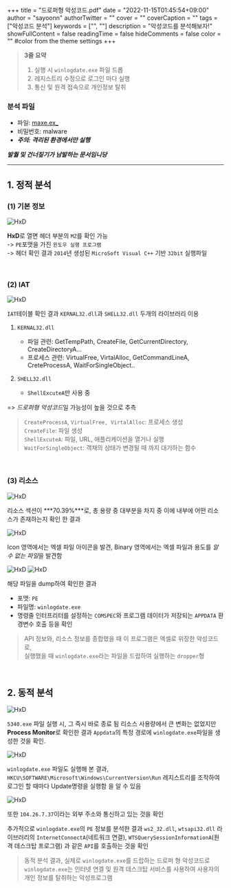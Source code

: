 +++
title = "드로퍼형 악성코드.pdf"
date = "2022-11-15T01:45:54+09:00"
author = "sayoonn"
authorTwitter = ""
cover = ""
coverCaption = ""
tags = ["악성코드 분석"]
keywords = ["", ""]
description = "악성코드를 분석해보자!"
showFullContent = false
readingTime = false
hideComments = false
color = "" #color from the theme settings
+++

> **3줄 요약**
> 1. 실행 시 `winlogdate.exe` 파일 드롭
> 2. 레지스트리 수정으로 로그인 마다 실행
> 3. 통신 및 원격 접속으로 개인정보 탈취


### 분석 파일
- 파일: <a href="https://drive.google.com/file/d/1MvkYU6puuHX-1FaObSrZsGgaYOwynfEZ/view?usp=sharing" class="button">maxe.ex_</a>
- 비밀번호: malware
- ***주의: 격리된 환경에서만 실행***

***발퀄 및 건너짚기가 남발하는 문서임니당***

---


## 1. 정적 분석

### (1) 기본 정보

![HxD](dropper_01.webp)

**HxD**로 열면 헤더 부분의 `MZ`를 확인 가능   
-> `PE`포맷을 가진 `윈도우 실행 프로그램`  
-> 헤더 확인 결과 `2014`년 생성된 `MicroSoft Visual C++` 기반 `32bit` 실행파일   

<br>

### (2) IAT

![HxD](dropper_02.webp)

`IAT`테이블 확인 결과 `KERNAL32.dll`과 `SHELL32.dll` 두개의 라이브러리 이용

1. `KERNAL32.dll`
	- 파일 관련: GetTempPath, CreateFile, GetCurrentDirectory, CreateDirectoryA...
	- 프로세스 관련: VirtualFree, VirtalAlloc, GetCommandLineA, CreteProcessA, WaitForSingleObject..

2. `SHELL32.dll`
	- `ShellExcuteA`만 사용 중   

=> *드로퍼형 악성코드*일 가능성이 높을 것으로 추측
> `CreateProcessA`, `VirtualFree, VirtalAlloc`: 프로세스 생성  
> `CreateFile`: 파일 생성  
> `ShellExcuteA`: 파일, URL, 애플리케이션을 열거나 실행  
> `WaitForSingleObject`: 객채의 상태가 변경될 때 까지 대기하는 함수  

<br>

### (3) 리소스

![HxD](dropper_03.webp)

리소스 섹션이 ***70.39%***로, 총 용량 중 대부분을 차지 중
이에 내부에 어떤 리소스가 존재하는지 확인 한 결과

![HxD](dropper_04.webp)

Icon 영역에서는 엑셀 파일 아이콘을 발견,
Binary 영역에서는 엑셀 파일과 용도를 *알 수 없는 파일*을 발견함

![HxD](dropper_05.webp)
![HxD](dropper_06.webp)

해당 파일을 dump하여 확인한 결과
- 포맷: `PE`
- 파일명: `winlogdate.exe`
- 명령줄 인터프리터를 설정하는 `COMSPEC`와 프로그램 데이터가 저장되는 `APPDATA` 환경변수 호출
등을 확인

> API 정보와, 리소스 정보를 종합했을 때 이 프로그램은 엑셀로 위장한 악성코드로,  
> 실행했을 때 `winlogdate.exe`라는 파일을 드랍하여 실행하는 `dropper`형

<br>

## 2. 동적 분석

![HxD](dropper_07.webp)

`5340.exe` 파일 실행 시, 그 즉시 바로 종료 됨
리소스 사용량에서 큰 변화는 없었지만 **Process Monitor**로 확인한 결과 `Appdata`의 특정 경로에 `winlogdate.exe`파일을 생성한 것을 확인.   

![HxD](dropper_08.webp)

`winlogdate.exe` 파일도 실행해 본 결과,
`HKCU\SOFTWARE\Microsoft\Windows\CurrentVersion\Run` 레지스트리를 조작하여 
로그인 할 때마다 Update명령을 실행함 을 알 수 있음

![HxD](dropper_09.webp)

또한 `104.26.7.37`이라는 외부 주소와 통신하고 있는 것을 확인

추가적으로 `winlogdate.exe`의 `PE` 정보를 분석한 결과
`ws2_32.dll`, `wtsapi32.dll` 라이브러리의
`InternetConnectA`(네트워크 연결), `WTSQuerySessionInformationA`(원격 데스크탑 프로그램) 과 같은 `API`를 호출하는 것을 확인

> 동적 분석 결과, 실제로 `winlogdate.exe`를 드랍하는 드로퍼 형 악성코드로  
> `winlogdate.exe`는 인터넷 연결 및 원격 데스크탑 서비스를 사용하여 사용자의 개인 정보를 탈취하는 악성프로그램
